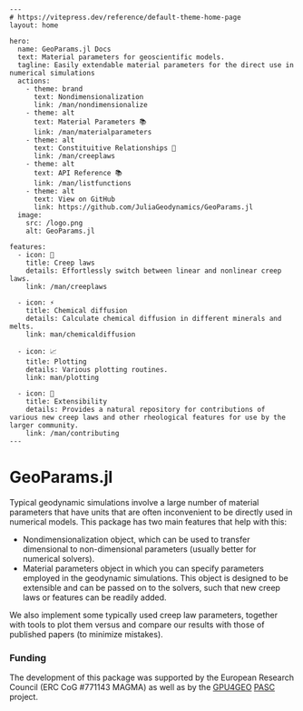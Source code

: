 ```@raw html
---
# https://vitepress.dev/reference/default-theme-home-page
layout: home

hero:
  name: GeoParams.jl Docs
  text: Material parameters for geoscientific models.
  tagline: Easily extendable material parameters for the direct use in numerical simulations
  actions:
    - theme: brand
      text: Nondimensionalization
      link: /man/nondimensionalize
    - theme: alt
      text: Material Parameters 📚
      link: /man/materialparameters
    - theme: alt
      text: Constituitive Relationships 🎯
      link: /man/creeplaws
    - theme: alt
      text: API Reference 📚
      link: /man/listfunctions
    - theme: alt
      text: View on GitHub
      link: https://github.com/JuliaGeodynamics/GeoParams.jl
  image:
    src: /logo.png
    alt: GeoParams.jl

features:
  - icon: 🚀
    title: Creep laws
    details: Effortlessly switch between linear and nonlinear creep laws.
    link: /man/creeplaws

  - icon: ⚡
    title: Chemical diffusion
    details: Calculate chemical diffusion in different minerals and melts.
    link: man/chemicaldiffusion

  - icon: 📈
    title: Plotting
    details: Various plotting routines.
    link: man/plotting

  - icon: 🧩
    title: Extensibility
    details: Provides a natural repository for contributions of various new creep laws and other rheological features for use by the larger community.
    link: /man/contributing
---
```
# GeoParams.jl

Typical geodynamic simulations involve a large number of material parameters that have units that are often inconvenient to be directly used in numerical models. This package has two main features that help with this:

- Nondimensionalization object, which can be used to transfer dimensional to non-dimensional parameters (usually better for numerical solvers).
- Material parameters object in which you can specify  parameters employed in the geodynamic simulations. This object is designed to be extensible and can be passed on to the solvers, such that new creep laws or features can be readily added.

We also implement some typically used creep law parameters, together with tools to plot them versus and compare our results with those of published papers (to minimize mistakes).

### Funding
The development of this package was supported by the European Research Council (ERC CoG #771143 MAGMA) as well as by the [GPU4GEO](https://ptsolvers.github.io/GPU4GEO/) [PASC](https://www.pasc-ch.org) project.
